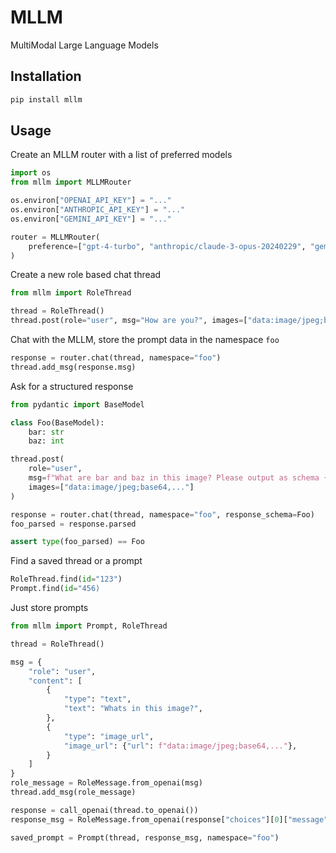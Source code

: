 # MLLM

MultiModal Large Language Models

## Installation

```sh
pip install mllm
```

## Usage

Create an MLLM router with a list of preferred models

```python
import os
from mllm import MLLMRouter

os.environ["OPENAI_API_KEY"] = "..."
os.environ["ANTHROPIC_API_KEY"] = "..."
os.environ["GEMINI_API_KEY"] = "..."

router = MLLMRouter(
    preference=["gpt-4-turbo", "anthropic/claude-3-opus-20240229", "gemini/gemini-pro-vision"]
)
```

Create a new role based chat thread

```python
from mllm import RoleThread

thread = RoleThread()
thread.post(role="user", msg="How are you?", images=["data:image/jpeg;base64,..."])
```

Chat with the MLLM, store the prompt data in the namespace `foo`

```python
response = router.chat(thread, namespace="foo")
thread.add_msg(response.msg)
```

Ask for a structured response

```python
from pydantic import BaseModel

class Foo(BaseModel):
    bar: str
    baz: int

thread.post(
    role="user",
    msg=f"What are bar and baz in this image? Please output as schema {Foo.model_json_schema()}"
    images=["data:image/jpeg;base64,..."]
)

response = router.chat(thread, namespace="foo", response_schema=Foo)
foo_parsed = response.parsed

assert type(foo_parsed) == Foo
```

Find a saved thread or a prompt

```python
RoleThread.find(id="123")
Prompt.find(id="456)
```

Just store prompts

```python
from mllm import Prompt, RoleThread

thread = RoleThread()

msg = {
    "role": "user",
    "content": [
        {
            "type": "text",
            "text": "Whats in this image?",
        },
        {
            "type": "image_url",
            "image_url": {"url": f"data:image/jpeg;base64,..."},
        }
    ]
}
role_message = RoleMessage.from_openai(msg)
thread.add_msg(role_message)

response = call_openai(thread.to_openai())
response_msg = RoleMessage.from_openai(response["choices"][0]["message"])

saved_prompt = Prompt(thread, response_msg, namespace="foo")
```
